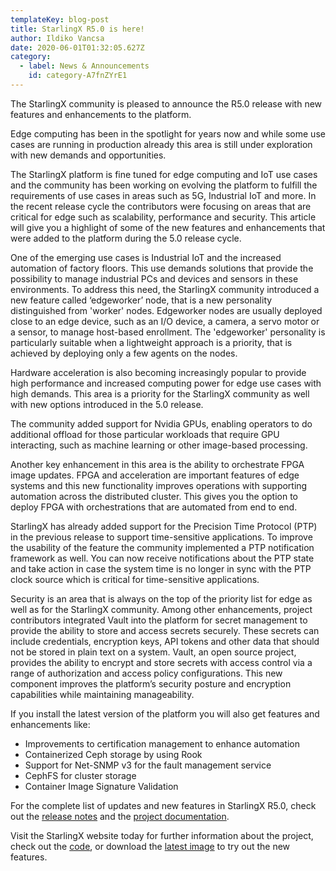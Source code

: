 ```yaml
---
templateKey: blog-post
title: StarlingX R5.0 is here!
author: Ildiko Vancsa
date: 2020-06-01T01:32:05.627Z
category: 
  - label: News & Announcements
    id: category-A7fnZYrE1
---
```


The StarlingX community is pleased to announce the R5.0 release with new features and enhancements to the platform.<!-- more -->

Edge computing has been in the spotlight for years now and while some use cases are running in production already this area is still under exploration with new demands and opportunities.

The StarlingX platform is fine tuned for edge computing and IoT use cases and the community has been working on evolving the platform to fulfill the requirements of use cases in areas such as 5G, Industrial IoT and more. In the recent release cycle the contributors were focusing on areas that are critical for edge such as scalability, performance and security. This article will give you a highlight of some of the new features and enhancements that were added to the platform during the 5.0 release cycle.

One of the emerging use cases is Industrial IoT and the increased automation of factory floors. This use demands solutions that provide the possibility to manage industrial PCs and devices and sensors in these environments. To address this need, the StarlingX community introduced a new feature called ‘edgeworker’ node, that is a new personality distinguished from 'worker' nodes. Edgeworker nodes are usually deployed close to an edge device, such as an I/O device, a camera, a servo motor or a sensor, to manage host-based enrollment. The 'edgeworker' personality is particularly suitable when a lightweight approach is a priority, that is achieved by deploying only a few agents on the nodes.

Hardware acceleration is also becoming increasingly popular to provide high performance and increased computing power for edge use cases with high demands. This area is a priority for the StarlingX community as well with new options introduced in the 5.0 release.

The community added support for Nvidia GPUs, enabling operators to do additional offload for those particular workloads that require GPU interacting, such as machine learning or other image-based processing.

Another key enhancement in this area is the ability to orchestrate FPGA image updates. FPGA and acceleration are important features of edge systems and this new functionality improves operations with supporting automation across the distributed cluster. This gives you the option to deploy FPGA with orchestrations that are automated from end to end.

StarlingX has already added support for the Precision Time Protocol (PTP) in the previous release to support time-sensitive applications. To improve the usability of the feature the community implemented a PTP notification framework as well. You can now receive notifications about the PTP state and take action in case the system time is no longer in sync with the PTP clock source which is critical for time-sensitive applications.

Security is an area that is always on the top of the priority list for edge as well as for the StarlingX community. Among other enhancements, project contributors integrated Vault into the platform for secret management to provide the ability to store and access secrets securely. These secrets can include credentials, encryption keys, API tokens and other data that should not be stored in plain text on a system. Vault, an open source project, provides the ability to encrypt and store secrets with access control via a range of authorization and access policy configurations. This new component improves the platform’s security posture and encryption capabilities while maintaining manageability.

If you install the latest version of the platform you will also get features and enhancements like:
- Improvements to certification management to enhance automation
- Containerized Ceph storage by using Rook
- Support for Net-SNMP v3 for the fault management service
- CephFS for cluster storage 
- Container Image Signature Validation

For the complete list of updates and new features in StarlingX R5.0, check out the [release notes](https://docs.starlingx.io/releasenotes/r5_release.html) and the [project documentation](https://docs.starlingx.io).

Visit the StarlingX website today for further information about the project, check out the [code](https://opendev.org/starlingx), or download the [latest image](http://mirror.starlingx.cengn.ca/mirror/starlingx/release/) to try out the new features.
